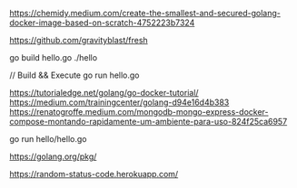 https://chemidy.medium.com/create-the-smallest-and-secured-golang-docker-image-based-on-scratch-4752223b7324

https://github.com/gravityblast/fresh

go build hello.go
./hello

// Build && Execute
go run hello.go

https://tutorialedge.net/golang/go-docker-tutorial/
https://medium.com/trainingcenter/golang-d94e16d4b383
https://renatogroffe.medium.com/mongodb-mongo-express-docker-compose-montando-rapidamente-um-ambiente-para-uso-824f25ca6957

go run hello/hello.go

https://golang.org/pkg/

https://random-status-code.herokuapp.com/
